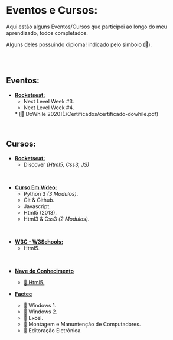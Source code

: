 
# Eventos e Cursos:

<p>
    Aqui estão alguns Eventos/Cursos que participei ao longo do meu aprendizado, todos completados. 
</p>
<p>
    Alguns deles possuindo diploma! indicado pelo simbolo (📜).
</p>
<br>
<br>




## Eventos:

* [**Rocketseat:**](https://rocketseat.com.br/)
    * Next Level Week #3.
    * Next Level Week #4.
    <p hidden> * Next Level Week #5.</p>
    * [📜 DoWhile 2020](./Certificados/certificado-dowhile.pdf)
<br>

<p hidden>
* [**Alura:**](https://www.alura.com.br/)
    * Imersão DEV_ #2
</p>






## Cursos:

* [**Rocketseat:**](https://rocketseat.com.br/)
    * Discover *(Html5, Css3, JS<p hidden>*git, github*</p>)*
<br>

* [**Curso Em Vídeo:**](https://www.cursoemvideo.com/)
    * Python 3 *(3 Modulos)*.
    * Git & Github.
    * Javascript.
    * Html5 (2013).
    * Html3 & Css3 *(2 Modulos)*.
<br>

* [**W3C - W3Schools:**](https://www.w3schools.com/)
    * Html5.
<br>

* [**Nave do Conhecimento**](https://navedoconhecimento.rio/)
    * [📜 Html5.](./Certificados/certificado-nave-html.pdf)

* [**Faetec**](http://www.faetec.rj.gov.br/)
    * 📜 Windows 1.
    * 📜 Windows 2.
    * 📜 Excel.
    * 📜 Montagem e Manuntenção de Computadores.
    * 📜 Editoração Eletrônica.